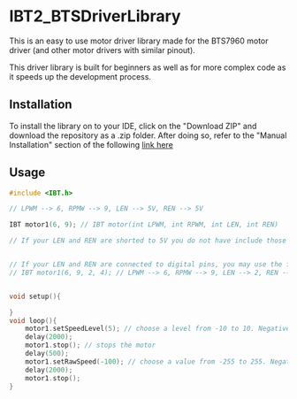 # IBT2_BTSDriverLibrary

This is an easy to use motor driver library made for the BTS7960 motor driver (and other motor drivers with similar pinout). 

This driver library is built for beginners as well as for more complex code as it speeds up the development process. 

## Installation

To install the library on to your IDE, click on the "Download ZIP" and download the repository as a .zip folder. After doing so, refer to the "Manual Installation" section of the following [link here](https://docs.arduino.cc/software/ide-v1/tutorials/installing-libraries)

## Usage

```c
#include <IBT.h>

// LPWM --> 6, RPMW --> 9, LEN --> 5V, REN --> 5V

IBT motor1(6, 9); // IBT motor(int LPWM, int RPWM, int LEN, int REN)

// If your LEN and REN are shorted to 5V you do not have include those such as the above


// If your LEN and REN are connected to digital pins, you may use the following:
// IBT motor1(6, 9, 2, 4); // LPWM --> 6, RPMW --> 9, LEN --> 2, REN --> 4


void setup(){

}
void loop(){
    motor1.setSpeedLevel(5); // choose a level from -10 to 10. Negative levels will cause the motor to rotate in the opposite direction
    delay(2000);
    motor1.stop(); // stops the motor
    delay(500);
    motor1.setRawSpeed(-100); // choose a value from -255 to 255. Negative levels will cause the motor to rotate in the opposite direction
    delay(2000);
    motor1.stop();
}
```
